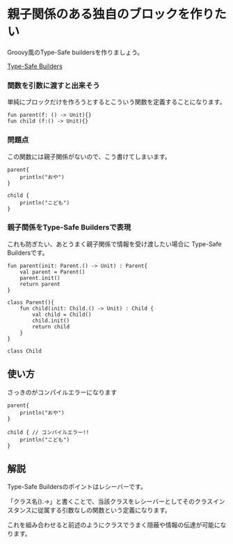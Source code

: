 
# 親子関係のある独自のブロックを作りたい

Groovy風のType-Safe buildersを作りましょう。


[Type-Safe Builders](https://kotlinlang.org/docs/reference/type-safe-builders.html)


### 関数を引数に渡すと出来そう

単純にブロックだけを作ろうとするとこういう関数を定義することになります。

    
    fun parent(f: () -> Unit){}
    fun child (f:() -> Unit){}
    



### 問題点

この関数には親子関係がないので、こう書けてしまいます。


    parent{
        println("おや")
    }

    child {
        println("こども")
    }
    
    
### 親子関係をType-Safe Buildersで表現

これも防ぎたい、あとうまく親子関係で情報を受け渡したい場合に
Type-Safe Buildersです。


    fun parent(init: Parent.() -> Unit) : Parent{
        val parent = Parent()
        parent.init()
        return parent
    }

    class Parent(){
        fun child(init: Child.() -> Unit) : Child {
            val child = Child()
            child.init()
            return child
        }
    }
    
    class Child


## 使い方



さっきのがコンパイルエラーになります


    parent{
        println("おや")
    }

    child { // コンパイルエラー!!
        println("こども")
    }
    

## 解説


Type-Safe Buildersのポイントはレシーバーです。

「クラス名().->」と書くことで、当該クラスをレシーバーとしてそのクラスインスタンスに従属する引数なしの関数という定義になります。    

これを組み合わせると前述のようにクラスでうまく隠蔽や情報の伝達が可能になります。



